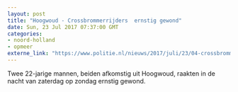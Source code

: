 ```yaml
---
layout: post
title: "Hoogwoud - Crossbrommerrijders  ernstig gewond"
date: Sun, 23 Jul 2017 07:37:00 GMT
categories: 
- noord-holland 
- opmeer 
externe_link: "https://www.politie.nl/nieuws/2017/juli/23/04-crossbrommerrijders-ernstig-gewond.html"
---
```


Twee 22-jarige mannen, beiden afkomstig uit  Hoogwoud, raakten in de nacht van zaterdag op zondag ernstig gewond.
